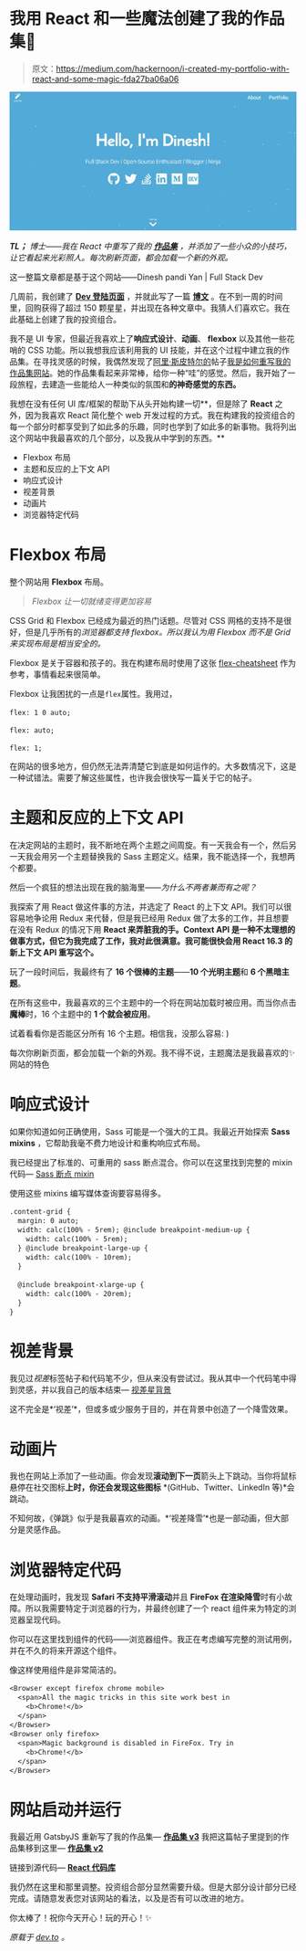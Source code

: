 # 我用 React 和一些魔法创建了我的作品集🎉

> 原文：<https://medium.com/hackernoon/i-created-my-portfolio-with-react-and-some-magic-fda27ba06a06>

![](img/4c9b8b1341dcf141a6071d67387bffbd.png)

***TL；*** *博士——我在 React 中重写了我的* [***作品集***](https://flexdinesh.github.io/) *，并添加了一些小众的小技巧，让它看起来光彩照人。每次刷新页面，都会加载一个新的外观。*

这一整篇文章都是基于这个网站——Dinesh pandi Yan | Full Stack Dev

几周前，我创建了 [**Dev 登陆页面**](https://github.com/flexdinesh/dev-landing-page) ，并就此写了一篇 [**博文**](https://dev.to/flexdinesh/create-your-developer-landing-page-with-github-pages---42jk) 。在不到一周的时间里，回购获得了超过 150 颗星星，并出现在各种文章中。我猜人们喜欢它。我在此基础上创建了我的投资组合。

我不是 UI 专家，但最近我喜欢上了**响应式设计**、**动画**、 **flexbox** 以及其他一些花哨的 CSS 功能。所以我想我应该利用我的 UI 技能，并在这个过程中建立我的作品集。在寻找灵感的时候，我偶然发现了[阿里·斯皮特尔的](https://dev.to/aspittel)帖子[我是如何重写我的作品集网站](https://dev.to/aspittel/how-i-re-wrote-my-portfolio-site-cg)。她的作品集看起来非常棒，给你一种“哇”的感觉。然后，我开始了一段旅程，去建造一些能给人一种类似的氛围和**的神奇感觉的东西。**

我想在没有任何 UI 库/框架的帮助下从头开始构建一切**，但是除了 **React** 之外，因为我喜欢 React 简化整个 web 开发过程的方式。我在构建我的投资组合的每一个部分时都享受到了如此多的乐趣，同时也学到了如此多的新事物。我将列出这个网站中我最喜欢的几个部分，以及我从中学到的东西。**

*   Flexbox 布局
*   主题和反应的上下文 API
*   响应式设计
*   视差背景
*   动画片
*   浏览器特定代码

# Flexbox 布局

整个网站用 **Flexbox** 布局。

> *Flexbox 让一切就绪变得更加容易*

CSS Grid 和 Flexbox 已经成为最近的热门话题。尽管对 CSS 网格的支持不是很好，但是几乎所有的*浏览器都支持 flexbox。所以我认为用 Flexbox 而不是 Grid 来实现布局是相当安全的。*

Flexbox 是关于容器和孩子的。我在构建布局时使用了这张 [flex-cheatsheet](http://yoksel.github.io/flex-cheatsheet/) 作为参考，事情看起来很简单。

Flexbox 让我困扰的一点是`flex`属性。我用过，

`flex: 1 0 auto;`

`flex: auto;`

`flex: 1;`

在网站的很多地方，但仍然无法弄清楚它到底是如何运作的。大多数情况下，这是一种试错法。需要了解这些属性，也许我会很快写一篇关于它的帖子。

# 主题和反应的上下文 API

在决定网站的主题时，我不断地在两个主题之间周旋。有一天我会有一个，然后另一天我会用另一个主题替换我的 Sass 主题定义。结果，我不能选择一个，我想两个都要。

然后一个疯狂的想法出现在我的脑海里——*为什么不两者兼而有之呢？*

我探索了用 React 做这件事的方法，并选定了 React 的上下文 API。我们可以很容易地争论用 Redux 来代替，但是我已经用 Redux 做了太多的工作，并且想要在没有 Redux 的情况下用 **React 来弄脏我的手。Context API 是一种不太理想的做事方式，但它为我完成了工作，我对此很满意。我可能很快会用 React 16.3 的新上下文 API 重写这个。**

玩了一段时间后，我最终有了 **16 个很棒的主题**——**10 个光明主题**和 **6 个黑暗主题**。

在所有这些中，我最喜欢的三个主题中的一个将在网站加载时被应用。而当你点击**魔棒**时，16 个主题中的 **1 个就会被应用**。

试着看看你是否能区分所有 16 个主题。相信我，没那么容易: )

每次你刷新页面，都会加载一个新的外观。我不得不说，主题魔法是我最喜欢的✨网站的特色

# 响应式设计

如果你知道如何正确使用，Sass 可能是一个强大的工具。我最近开始探索 **Sass mixins** ，它帮助我毫不费力地设计和重构响应式布局。

我已经提出了标准的、可重用的 sass 断点混合。你可以在这里找到完整的 mixin 代码— [Sass 断点 mixin](https://github.com/flexdinesh/flexdinesh.github.io/blob/dev/src/styles/_breakpoints.scss)

使用这些 mixins 编写媒体查询要容易得多。

```
.content-grid {
  margin: 0 auto;
  width: calc(100% - 5rem); @include breakpoint-medium-up {
    width: calc(100% - 5rem);
  } @include breakpoint-large-up {
    width: calc(100% - 10rem);
  }

  @include breakpoint-xlarge-up {
    width: calc(100% - 20rem);
  }
}
```

# 视差背景

我见过*视差*标签帖子和代码笔不少，但从来没有尝试过。我从其中一个代码笔中得到灵感，并以我自己的版本结束— [视差星背景](https://codepen.io/flexdinesh/full/GxNazP/)

这不完全是*‘视差’*，但或多或少服务于目的，并在背景中创造了一个降雪效果。

# 动画片

我也在网站上添加了一些动画。你会发现**滚动到下一页**箭头上下跳动。当你将鼠标悬停在社交图标**上时，你还会发现这些图标** *(GitHub、Twitter、LinkedIn 等)*会跳动。

不知何故，《弹跳》似乎是我最喜欢的动画。*‘视差降雪’*也是一部动画，但大部分是灵感作品。

# 浏览器特定代码

在处理动画时，我发现 **Safari 不支持平滑滚动**并且 **FireFox 在渲染降雪**时有小故障。所以我需要特定于浏览器的行为，并最终创建了一个 react 组件来为特定的浏览器呈现代码。

你可以在这里找到组件的代码——浏览器组件。我正在考虑编写完整的测试用例，并在不久的将来开源这个组件。

像这样使用组件是非常简洁的。

```
<Browser except firefox chrome mobile>
  <span>All the magic tricks in this site work best in 
    <b>Chrome!</b>
  </span>
</Browser>
<Browser only firefox>
  <span>Magic background is disabled in FireFox. Try in 
    <b>Chrome!</b>
  </span>
</Browser>
```

# 网站启动并运行

我最近用 GatsbyJS 重新写了我的作品集— [**作品集 v3**](https://dineshpandiyan.com)
我把这篇帖子里提到的作品集移到这里— [**作品集 v2**](https://portfoliov2.dineshpandiyan.com/)

链接到源代码— [**React 代码库**](https://github.com/flexdinesh/flexdinesh.github.io/tree/dev)

我仍然在这里和那里调整。投资组合部分显然需要升级。但是大部分设计部分已经完成。请随意发表您对该网站的看法，以及是否有可以改进的地方。

你太棒了！祝你今天开心！玩的开心！✨

*原载于* [*dev.to*](https://dev.to/flexdinesh/i-re-wrote-my-portfolio-and-added-some-magic-22n7) *。*